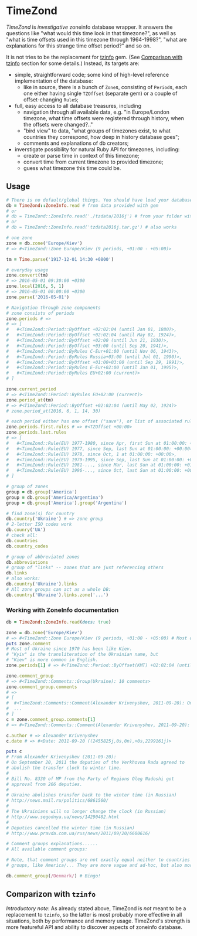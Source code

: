 TimeZond
========

*TimeZond* is _investigative_ zoneinfo database wrapper. It answers the questions like
"what would this time look in that timezone?", as well as "what is time offsets used in this
timezone through 1964-1998?", "what are explanations for this strange time offset period?"
and so on.

It is not tries to be the replacement for [tzinfo](https://github.com/tzinfo/tzinfo) gem.
(See [Comparison with tzinfo](#comparison-with-tzinfo) section for some details.)
Instead, its targets are:

* simple, straightforward code; some kind of high-level reference implementation of the
  database:
  * like in source, there is a bunch of `Zone`s, consisting of `Period`s, each one either
    having single `TZOffset` (separate gem) or a couple of offset-changing `Rule`s;
* full, easy access to all database treasures, including
  * navigation through all available data, e.g. "in Europe/London timezone, what time offsets
    were registered through history, when the offsets were changed?.."
  * "bird view" to data, "what groups of timezones exist, to what countries they correspond,
    how deep in history database goes";
  * comments and explanations of db creators;
* inverstigate possibility for natural Ruby API for timezones, including:
  * create or parse time in context of this timezone;
  * convert time from current timezone to provided timezone;
  * guess what timezone this time could be.

Usage
-----

```ruby
# There is no default/global things. You should have load your database
db = TimeZond::ZoneInfo.read # from data provided with gem
# or
# db = TimeZond::ZoneInfo.read('./tzdata/2016j') # from your folder with (more recent?) data
# or
# db = TimeZond::ZoneInfo.read('tzdata2016j.tar.gz') # also works

# one zone
zone = db.zone('Europe/Kiev')
# => #<TimeZond::Zone Europe/Kiev (9 periods, +01:00 - +05:00)>

tm = Time.parse('1917-12-01 14:30 +0800')

# everyday usage
zone.convert(tm)
# => 2016-05-01 09:30:00 +0300
zone.local(2016, 5, 1)
# => 2016-05-01 00:00:00 +0300
zone.parse('2016-05-01')

# Navigation through zone components
# zone consists of periods
zone.periods # =>
# => [
#   #<TimeZond::Period::ByOffset +02:02:04 (until Jan 01, 1880)>,
#   #<TimeZond::Period::ByOffset +02:02:04 (until May 02, 1924)>,
#   #<TimeZond::Period::ByOffset +02:00 (until Jun 21, 1930)>,
#   #<TimeZond::Period::ByOffset +03:00 (until Sep 20, 1941)>,
#   #<TimeZond::Period::ByRules C-Eur+01:00 (until Nov 06, 1943)>,
#   #<TimeZond::Period::ByRules Russia+03:00 (until Jul 01, 1990)>,
#   #<TimeZond::Period::ByOffset +01:00+03:00 (until Sep 29, 1991)>,
#   #<TimeZond::Period::ByRules E-Eur+02:00 (until Jan 01, 1995)>,
#   #<TimeZond::Period::ByRules EU+02:00 (current)>
# ]

zone.current_period
# => #<TimeZond::Period::ByRules EU+02:00 (current)>
zone.period_at(tm)
# => #<TimeZond::Period::ByOffset +02:02:04 (until May 02, 1924)>
# zone.period_at(2016, 6, 1, 14, 30)

# each period either has one offset ("save"), or list of associated rules:
zone.periods.first.rules # => #<TZOffset +00:00>
zone.periods.last.rules
# => [
#   #<TimeZond::Rule(EU) 1977-1980, since Apr, first Sun at 01:00:00: +01:00>,
#   #<TimeZond::Rule(EU) 1977, since Sep, last Sun at 01:00:00: +00:00>,
#   #<TimeZond::Rule(EU) 1978, since Oct, 1 at 01:00:00: +00:00>,
#   #<TimeZond::Rule(EU) 1979-1995, since Sep, last Sun at 01:00:00: +00:00>,
#   #<TimeZond::Rule(EU) 1981-..., since Mar, last Sun at 01:00:00: +01:00>,
#   #<TimeZond::Rule(EU) 1996-..., since Oct, last Sun at 01:00:00: +00:00>
# ]

# group of zones
group = db.group('America')
group = db.group('America/Argentina')
group = db.group('America').group('Argentina')

# find zone(s) for country
db.country('Ukraine') # => zone group
# 2-letter ISO codes work
db.counry('UA')
# check all:
db.countries
db.country_codes

# group of abbreviated zones
db.abbreviations
# group of "links" -- zones that are just referencing others
db.links
# also works:
db.country('Ukraine').links
# All zone groups can act as a whole DB:
db.country('Ukraine').links.zone('...')
```

### Working with ZoneInfo documentation

```ruby
db = TimeZond::ZoneInfo.read(docs: true)

zone = db.zone('Europe/Kiev')
# => #<TimeZond::Zone Europe/Kiev (9 periods, +01:00 - +05:00) # Most of Ukraine since 1970...>
puts zone.comment
# Most of Ukraine since 1970 has been like Kiev.
# "Kyiv" is the transliteration of the Ukrainian name, but
# "Kiev" is more common in English.
zone.periods[1] # => #<TimeZond::Period::ByOffset(KMT) +02:02:04 (until May 02, 1924) # Kiev Mean Time>

zone.comment_group
# => #<TimeZond::Comments::Group(Ukraine): 10 comments>
zone.comment_group.comments
# =>
# [
#  #<TimeZond::Comments::Comment(Alexander Krivenyshev, 2011-09-20): On September 20, 2011 the deputies of the Verkhovna Rada...>
#  ...
# ]
c = zone.comment_group.comments[1]
# => #<TimeZond::Comments::Comment(Alexander Krivenyshev, 2011-09-20): On September 20, 2011 the deputies of the Verkhovna Rada...>

c.author # => Alexander Krivenyshev
c.date # => #<Date: 2011-09-20 ((2455825j,0s,0n),+0s,2299161j)>

puts c
# From Alexander Krivenyshev (2011-09-20):
# On September 20, 2011 the deputies of the Verkhovna Rada agreed to
# abolish the transfer clock to winter time.
#
# Bill No. 8330 of MP from the Party of Regions Oleg Nadoshi got
# approval from 266 deputies.
#
# Ukraine abolishes transfer back to the winter time (in Russian)
# http://news.mail.ru/politics/6861560/
#
# The Ukrainians will no longer change the clock (in Russian)
# http://www.segodnya.ua/news/14290482.html
#
# Deputies cancelled the winter time (in Russian)
# http://www.pravda.com.ua/rus/news/2011/09/20/6600616/

# Comment groups explanations......
# All available comment groups:

# Note, that comment groups are not exactly equal neither to countries from iso3166, nor to
# groups, like America/... They are more vague and ad-hoc, but also more semantic sometimes.

db.comment_group(/Denmark/) # Bingo!
```

Comparizon with `tzinfo`
------------------------

*Introductory note*: As already stated above, TimeZond is _not_ meant to be a replacement to
`tzinfo`, so the latter is most probably more effective in all situations, both by performance
and memory usage. TimeZond's strength is more featureful API and ability to discover aspects
of zoneinfo database.
